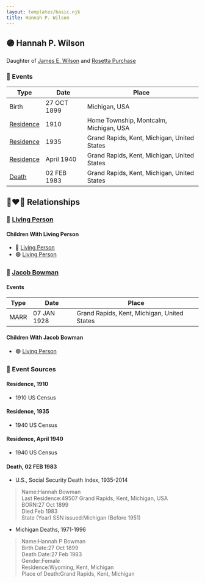 ```yaml
---
layout: templates/basic.njk
title: Hannah P. Wilson
---
```

## 🟣 Hannah P. Wilson

Daughter of [James E. Wilson](/people/5/54950695) and [Rosetta Purchase](/people/2/27770192)

### 📆 Events

Type | Date | Place
------ | ------ | ------
Birth | 27 OCT 1899 | Michigan, USA
[Residence](#event-1) | 1910 | Home Township, Montcalm, Michigan, USA
[Residence](#event-2) | 1935 | Grand Rapids, Kent, Michigan, United States
[Residence](#event-3) | April 1940 | Grand Rapids, Kent, Michigan, United States
[Death](#event-4) | 02 FEB 1983 | Grand Rapids, Kent, Michigan, United States

## 👩‍❤️‍👨 Relationships

### 🔵 [Living Person](/people/5/51690460)

#### Children With Living Person
* 🔵 [Living Person](/people/1/166256)
* 🟣 [Living Person](/people/7/71073164)
### 🔵 [Jacob Bowman](/people/6/67867260)

#### Events

Type | Date | Place
------ | ------ | ------
MARR | 07 JAN 1928 | Grand Rapids, Kent, Michigan, United States
#### Children With Jacob Bowman
* 🟣 [Living Person](/people/3/33717196)
### 📰 Event Sources

#### <a id="event-1"></a> Residence, 1910
* 1910 US Census

#### <a id="event-2"></a> Residence, 1935
* 1940 US Census

#### <a id="event-3"></a> Residence, April 1940
* 1940 US Census

#### <a id="event-4"></a> Death, 02 FEB 1983
* U.S., Social Security Death Index, 1935-2014
>   
  > Name:Hannah Bowman  
  > Last Residence:49507 Grand Rapids, Kent, Michigan, USA  
  > BORN:27 Oct 1899  
  > Died:Feb 1983  
  > State (Year) SSN issued:Michigan (Before 1951)
* Michigan Deaths, 1971-1996
>   
  > Name:Hannah P Bowman  
  > Birth Date:27 Oct 1899  
  > Death Date:27 Feb 1983  
  > Gender:Female  
  > Residence:Wyoming, Kent, Michigan  
  > Place of Death:Grand Rapids, Kent, Michigan